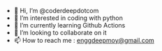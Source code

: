 - 👋 Hi, I’m @coderdeepdotcom
- 👀 I’m interested in coding with python
- 🌱 I’m currently learning Github Actions
- 💞️ I’m looking to collaborate on it
- 📫 How to reach me : enggdeepmoy@gmail.com

<!---
coderdeepdotcom/coderdeepdotcom is a ✨ special ✨ repository because its `README.md` (this file) appears on your GitHub profile.
You can click the Preview link to take a look at your changes.
--->
